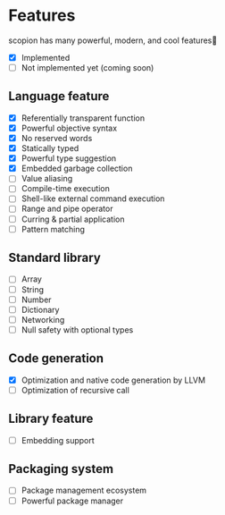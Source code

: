 # Features

scopion has many powerful, modern, and cool features:tada:
- [x] Implemented
- [ ] Not implemented yet (coming soon)

## Language feature
- [x] Referentially transparent function
- [x] Powerful objective syntax
- [x] No reserved words
- [x] Statically typed
- [x] Powerful type suggestion
- [x] Embedded garbage collection
- [ ] Value aliasing
- [ ] Compile-time execution
- [ ] Shell-like external command execution
- [ ] Range and pipe operator
- [ ] Curring & partial application
- [ ] Pattern matching

## Standard library
- [ ] Array
- [ ] String
- [ ] Number
- [ ] Dictionary
- [ ] Networking
- [ ] Null safety with optional types

## Code generation
- [x] Optimization and native code generation by LLVM
- [ ] Optimization of recursive call

## Library feature
- [ ] Embedding support

## Packaging system
- [ ] Package management ecosystem
- [ ] Powerful package manager

